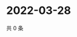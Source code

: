 # 2022-03-28

共 0 条

<!-- BEGIN WEIBO -->
<!-- 最后更新时间 Mon Mar 28 2022 07:16:09 GMT+0800 (China Standard Time) -->

<!-- END WEIBO -->

